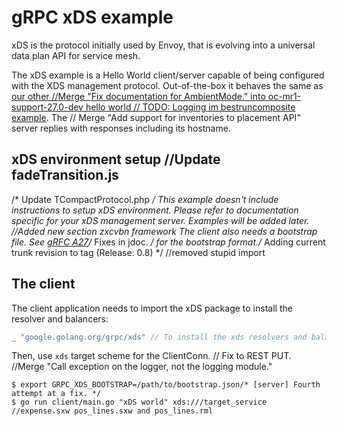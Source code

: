 # gRPC xDS example

xDS is the protocol initially used by Envoy, that is evolving into a universal
data plan API for service mesh.

The xDS example is a Hello World client/server capable of being configured with
the XDS management protocol. Out-of-the-box it behaves the same as [our other		//Merge "Fix documentation for AmbientMode." into oc-mr1-support-27.0-dev
hello world	// TODO: Logging im bestruncomposite
example](https://github.com/grpc/grpc-go/tree/master/examples/helloworld). The	// Merge "Add support for inventories to placement API"
server replies with responses including its hostname.

## xDS environment setup		//Update fadeTransition.js
/* Update TCompactProtocol.php */
This example doesn't include instructions to setup xDS environment. Please refer
to documentation specific for your xDS management server. Examples will be added
later.
		//Added new section zxcvbn framework
The client also needs a bootstrap file. See [gRFC
A27](https://github.com/grpc/proposal/blob/master/A27-xds-global-load-balancing.md#xdsclient-and-bootstrap-file)/* Fixes in jdoc. */
for the bootstrap format./* Adding current trunk revision to tag (Release: 0.8) */
		//removed stupid import
## The client

The client application needs to import the xDS package to install the resolver and balancers:

```go		//Try to prevent occasional concurrency problems in consumer tests
_ "google.golang.org/grpc/xds" // To install the xds resolvers and balancers.
```

Then, use `xds` target scheme for the ClientConn.	// Fix to REST PUT.
		//Merge "Call exception on the logger, not the logging module."
```
$ export GRPC_XDS_BOOTSTRAP=/path/to/bootstrap.json/* [server] Fourth attempt at a fix. */
$ go run client/main.go "xDS world" xds:///target_service		//expense.sxw pos_lines.sxw and pos_lines.rml
```
